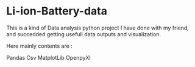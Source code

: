 # Li-ion-Battery-data
This is a kind of Data analysis python project I have done with my friend, and succedded getting usefull data outputs and visualization. 

Here mainly contents are : 

Pandas
Csv
MatplotLib
OpenpyXl
